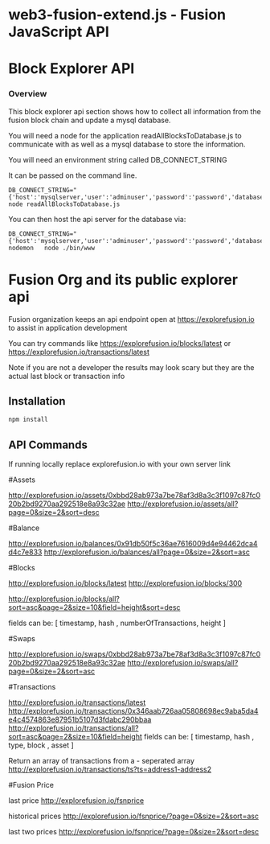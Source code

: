 
# web3-fusion-extend.js - Fusion JavaScript API
# Block Explorer API 

### Overview

This block explorer api section shows how to collect all information 
from the fusion block chain and update a mysql database.

You will need a node for the application readAllBlocksToDatabase.js to communicate with
as well as a mysql database to store the information.

You will need an environment string called DB_CONNECT_STRING

It can be passed on the command line.

```
DB_CONNECT_STRING="{'host':'mysqlserver,'user':'adminuser','password':'password','database':'fusionblockdb','connectionLimit':100}" node readAllBlocksToDatabase.js 
```

You can then host the api server for the database via:

```
DB_CONNECT_STRING="{'host':'mysqlserver,'user':'adminuser','password':'password','database':'fusionblockdb','connectionLimit':100}" nodemon   node ./bin/www
```

# Fusion Org and its public explorer api 

Fusion organization keeps an api endpoint open at https://explorefusion.io to assist in application development

You can try commands like https://explorefusion.io/blocks/latest  or https://explorefusion.io/transactions/latest

Note if you are not a developer the results may look scary but they are the actual last block or transaction info

## Installation

```bash
npm install
```

## API Commands

If running locally replace explorefusion.io with your own server link

#Assets

  http://explorefusion.io/assets/0xbbd28ab973a7be78af3d8a3c3f1097c87fc020b2bd9270aa292518e8a93c32ae
  http://explorefusion.io/assets/all?page=0&size=2&sort=desc

#Balance

  http://explorefusion.io/balances/0x91db50f5c36ae7616009d4e94462dca4d4c7e833
  http://explorefusion.io/balances/all?page=0&size=2&sort=asc

#Blocks

  http://explorefusion.io/blocks/latest
  http://explorefusion.io/blocks/300

  http://explorefusion.io/blocks/all?sort=asc&page=2&size=10&field=height&sort=desc

  fields can be:  [ timestamp, hash , numberOfTransactions, height ]

#Swaps

 http://explorefusion.io/swaps/0xbbd28ab973a7be78af3d8a3c3f1097c87fc020b2bd9270aa292518e8a93c32ae
 http://explorefusion.io/swaps/all?page=0&size=2&sort=asc

#Transactions

 http://explorefusion.io/transactions/latest
 http://explorefusion.io/transactions/0x346aab726aa05808698ec9aba5da4e4c4574863e87951b5107d3fdabc290bbaa
 http://explorefusion.io/transactions/all?sort=asc&page=2&size=10&field=height
  fields can be:  [ timestamp, hash , type, block , asset ]

  Return an array of transactions from a - seperated array
  http://explorefusion.io/transactions/ts?ts=address1-address2

#Fusion Price

last price
http://explorefusion.io/fsnprice

historical prices
http://explorefusion.io/fsnprice/?page=0&size=2&sort=asc

last two prices
http://explorefusion.io/fsnprice/?page=0&size=2&sort=desc